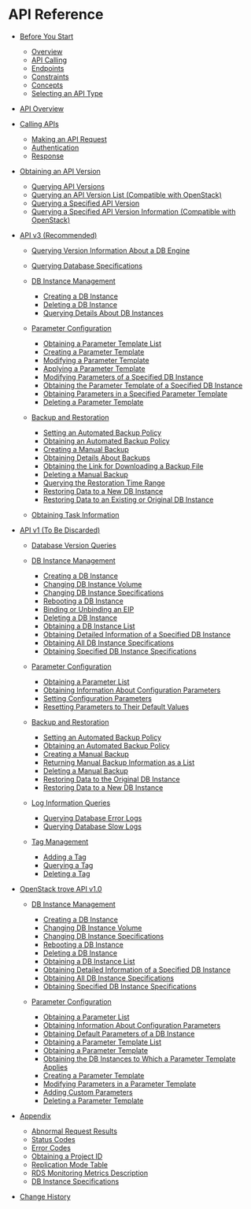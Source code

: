 # API Reference

-   [Before You Start](before-you-start.md)
    -   [Overview](overview.md)
    -   [API Calling](api-calling.md)
    -   [Endpoints](endpoints.md)
    -   [Constraints](constraints.md)
    -   [Concepts](concepts.md)
    -   [Selecting an API Type](selecting-an-api-type.md)

-   [API Overview](api-overview.md)
-   [Calling APIs](calling-apis.md)
    -   [Making an API Request](making-an-api-request.md)
    -   [Authentication](authentication.md)
    -   [Response](response.md)

-   [Obtaining an API Version](obtaining-an-api-version.md)
    -   [Querying API Versions](querying-api-versions.md)
    -   [Querying an API Version List \(Compatible with OpenStack\)](querying-an-api-version-list-(compatible-with-openstack).md)
    -   [Querying a Specified API Version](querying-a-specified-api-version.md)
    -   [Querying a Specified API Version Information \(Compatible with OpenStack\)](querying-a-specified-api-version-information-(compatible-with-openstack).md)

-   [API v3 \(Recommended\)](api-v3-(recommended).md)
    -   [Querying Version Information About a DB Engine](querying-version-information-about-a-db-engine.md)
    -   [Querying Database Specifications](querying-database-specifications.md)
    -   [DB Instance Management](db-instance-management(v3).md)
        -   [Creating a DB Instance](creating-a-db-instance(v3).md)
        -   [Deleting a DB Instance](deleting-a-db-instance(v3).md)
        -   [Querying Details About DB Instances](querying-details-about-db-instances.md)

    -   [Parameter Configuration](parameter-configuration(v3).md)
        -   [Obtaining a Parameter Template List](obtaining-a-parameter-template-list.md)
        -   [Creating a Parameter Template](creating-a-parameter-template.md)
        -   [Modifying a Parameter Template](modifying-a-parameter-template.md)
        -   [Applying a Parameter Template](applying-a-parameter-template.md)
        -   [Modifying Parameters of a Specified DB Instance](modifying-parameters-of-a-specified-db-instance.md)
        -   [Obtaining the Parameter Template of a Specified DB Instance](obtaining-the-parameter-template-of-a-specified-db-instance.md)
        -   [Obtaining Parameters in a Specified Parameter Template](obtaining-parameters-in-a-specified-parameter-template.md)
        -   [Deleting a Parameter Template](deleting-a-parameter-template.md)

    -   [Backup and Restoration](backup-and-restoration.md)
        -   [Setting an Automated Backup Policy](setting-an-automated-backup-policy.md)
        -   [Obtaining an Automated Backup Policy](obtaining-an-automated-backup-policy.md)
        -   [Creating a Manual Backup](creating-a-manual-backup.md)
        -   [Obtaining Details About Backups](obtaining-details-about-backups.md)
        -   [Obtaining the Link for Downloading a Backup File](obtaining-the-link-for-downloading-a-backup-file.md)
        -   [Deleting a Manual Backup](deleting-a-manual-backup.md)
        -   [Querying the Restoration Time Range](querying-the-restoration-time-range.md)
        -   [Restoring Data to a New DB Instance](restoring-data-to-a-new-db-instance.md)
        -   [Restoring Data to an Existing or Original DB Instance](restoring-data-to-an-existing-or-original-db-instance.md)

    -   [Obtaining Task Information](obtaining-task-information.md)

-   [API v1 \(To Be Discarded\)](api-v1-(to-be-discarded).md)
    -   [Database Version Queries](database-version-queries.md)
    -   [DB Instance Management](db-instance-management.md)
        -   [Creating a DB Instance](creating-a-db-instance.md)
        -   [Changing DB Instance Volume](changing-db-instance-volume.md)
        -   [Changing DB Instance Specifications](changing-db-instance-specifications.md)
        -   [Rebooting a DB Instance](rebooting-a-db-instance.md)
        -   [Binding or Unbinding an EIP](binding-or-unbinding-an-eip.md)
        -   [Deleting a DB Instance](deleting-a-db-instance.md)
        -   [Obtaining a DB Instance List](obtaining-a-db-instance-list.md)
        -   [Obtaining Detailed Information of a Specified DB Instance](obtaining-detailed-information-of-a-specified-db-instance.md)
        -   [Obtaining All DB Instance Specifications](obtaining-all-db-instance-specifications.md)
        -   [Obtaining Specified DB Instance Specifications](obtaining-specified-db-instance-specifications.md)

    -   [Parameter Configuration](parameter-configuration.md)
        -   [Obtaining a Parameter List](obtaining-a-parameter-list.md)
        -   [Obtaining Information About Configuration Parameters](obtaining-information-about-configuration-parameters.md)
        -   [Setting Configuration Parameters](setting-configuration-parameters.md)
        -   [Resetting Parameters to Their Default Values](resetting-parameters-to-their-default-values.md)

    -   [Backup and Restoration](backup-and-restoration-(v1).md)
        -   [Setting an Automated Backup Policy](setting-an-automated-backup-policy-(v1).md)
        -   [Obtaining an Automated Backup Policy](obtaining-an-automated-backup-policy-(v1).md)
        -   [Creating a Manual Backup](creating-a-manual-backup-(v1).md)
        -   [Returning Manual Backup Information as a List](returning-manual-backup-information-as-a-list.md)
        -   [Deleting a Manual Backup](deleting-a-manual-backup-(v1).md)
        -   [Restoring Data to the Original DB Instance](restoring-data-to-the-original-db-instance.md)
        -   [Restoring Data to a New DB Instance](restoring-data-to-a-new-db-instance-(v1).md)

    -   [Log Information Queries](log-information-queries.md)
        -   [Querying Database Error Logs](querying-database-error-logs.md)
        -   [Querying Database Slow Logs](querying-database-slow-logs.md)

    -   [Tag Management](tag-management.md)
        -   [Adding a Tag](adding-a-tag.md)
        -   [Querying a Tag](querying-a-tag.md)
        -   [Deleting a Tag](deleting-a-tag.md)


-   [OpenStack trove API v1.0](openstack-trove-api-v1-0.md)
    -   [DB Instance Management](db-instance-management-(v1).md)
        -   [Creating a DB Instance](creating-a-db-instance-(v1).md)
        -   [Changing DB Instance Volume](changing-db-instance-volume-12.md)
        -   [Changing DB Instance Specifications](changing-db-instance-specifications-(v1).md)
        -   [Rebooting a DB Instance](rebooting-a-db-instance-(v1).md)
        -   [Deleting a DB Instance](deleting-a-db-instance-(v1).md)
        -   [Obtaining a DB Instance List](obtaining-a-db-instance-list-(v1).md)
        -   [Obtaining Detailed Information of a Specified DB Instance](obtaining-detailed-information-of-a-specified-db-instance-(v1).md)
        -   [Obtaining All DB Instance Specifications](obtaining-all-db-instance-specifications-18.md)
        -   [Obtaining Specified DB Instance Specifications](obtaining-specified-db-instance-specifications-19.md)

    -   [Parameter Configuration](parameter-configuration-(v1).md)
        -   [Obtaining a Parameter List](obtaining-a-parameter-list-(v1).md)
        -   [Obtaining Information About Configuration Parameters](obtaining-information-about-configuration-parameters-(v1).md)
        -   [Obtaining Default Parameters of a DB Instance](obtaining-default-parameters-of-a-db-instance.md)
        -   [Obtaining a Parameter Template List](obtaining-a-parameter-template-list-(v1).md)
        -   [Obtaining a Parameter Template](obtaining-a-parameter-template.md)
        -   [Obtaining the DB Instances to Which a Parameter Template Applies](obtaining-the-db-instances-to-which-a-parameter-template-applies.md)
        -   [Creating a Parameter Template](creating-a-parameter-template-(v1).md)
        -   [Modifying Parameters in a Parameter Template](modifying-parameters-in-a-parameter-template.md)
        -   [Adding Custom Parameters](adding-custom-parameters.md)
        -   [Deleting a Parameter Template](deleting-a-parameter-template-(v1).md)


-   [Appendix](appendix.md)
    -   [Abnormal Request Results](abnormal-request-results.md)
    -   [Status Codes](status-codes.md)
    -   [Error Codes](error-codes.md)
    -   [Obtaining a Project ID](obtaining-a-project-id.md)
    -   [Replication Mode Table](replication-mode-table.md)
    -   [RDS Monitoring Metrics Description](rds-monitoring-metrics-description.md)
    -   [DB Instance Specifications](db-instance-specifications.md)

-   [Change History](change-history.md)


